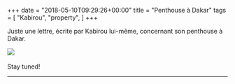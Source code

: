+++
date = "2018-05-10T09:29:26+00:00"
title = "Penthouse à Dakar"
tags = [
    "Kabirou",
    "property",
]
+++

Juste une lettre, écrite par Kabirou lui-même, concernant son penthouse à Dakar.

<div class="container" style="width:auto">
  <a target="blank" href="https://image.ibb.co/kVQSDy/axa_lettre.jpg">
    <img src="https://image.ibb.co/kVQSDy/axa_lettre.jpg" style="max-width:100%">
  </a>
</div>
<br>
Stay tuned!
<!--more-->



<hr>

